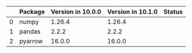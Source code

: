 <!-- markdown-link-check-disable -->

|    | Package   | Version in 10.0.0   | Version in 10.1.0   | Status   |
|---:|:----------|:--------------------|:--------------------|:---------|
|  0 | numpy     | 1.26.4              | 1.26.4              |          |
|  1 | pandas    | 2.2.2               | 2.2.2               |          |
|  2 | pyarrow   | 16.0.0              | 16.0.0              |          |